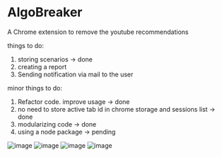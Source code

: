 # AlgoBreaker
A Chrome extension to remove the youtube recommendations

things to do:
1. storing scenarios -> done
2. creating a report
3. Sending notification via mail to the user

minor things to do:
1. Refactor code. improve usage -> done
2. no need to store active tab id in chrome storage and sessions list -> done
3. modularizing code -> done
4. using a node package -> pending

![image](https://user-images.githubusercontent.com/80598054/178535385-078e5cfe-2874-4e34-9a60-b9c57dc85afa.png)
![image](https://user-images.githubusercontent.com/80598054/178535610-7bf03e98-e09f-42d1-99ea-d810e8255363.png)
![image](https://user-images.githubusercontent.com/80598054/178535747-aa29108c-31b7-486d-aedc-dd6133bbb1bb.png)
![image](https://user-images.githubusercontent.com/80598054/180388228-11ff61ad-2dcf-4fd0-abba-6f7dcb535e48.png)
